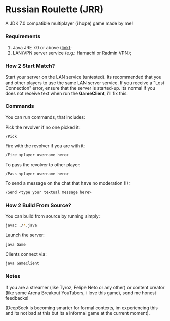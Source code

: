 # Russian Roulette (JRR)
A JDK 7.0 compatible multiplayer (i hope) game made by me!

### Requirements
1. Java JRE 7.0 or above ([link](https://www.oracle.com/br/java/technologies/downloads/));
2. LAN/VPN server service (e.g.: Hamachi or Radmin VPN);

### How 2 Start Match?
Start your server on the LAN service (untested).
Its recommended that you and other players to use the same LAN server service.
If you receive a "Lost Connection" error, ensure that the server is started-up.
Its normal if you does not receive text when run the **GameClient**, i'll fix this.

### Commands
You can run commands, that includes:

Pick the revolver if no one picked it:

```
/Pick
```

Fire with the revolver if you are with it:

```
/Fire <player username here>
```

To pass the revolver to other player:

```
/Pass <player username here>
```

To send a message on the chat that have no moderation (!):

```
/Send <type your textual message here>
```

### How 2 Build From Source?
You can build from source by running simply:

```sh
javac ./*.java
```

Launch the server:

```sh
java Game
```

Clients connect via:
```sh
java GameClient
```

### Notes
If you are a streamer (like Tyroz, Felipe Neto or any other)
or content creator (like some Arena Breakout YouTubers, i love this game), send me honest feedbacks!

(DeepSeek is becoming smarter for formal contexts, im experiencing this and its not bad at this but its a informal game at the current moment).

